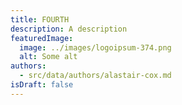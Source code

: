 ```yaml
---
title: FOURTH
description: A description
featuredImage:
  image: ../images/logoipsum-374.png
  alt: Some alt
authors:
  - src/data/authors/alastair-cox.md
isDraft: false
---
```

